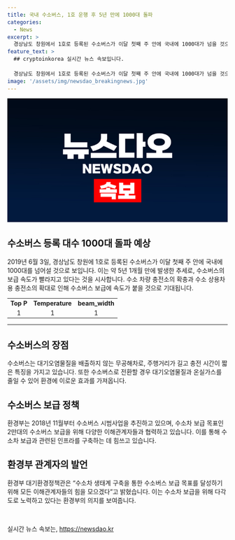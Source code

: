```yaml
---
title: 국내 수소버스, 1호 운행 후 5년 만에 1000대 돌파
categories:
  - News
excerpt: >
  경상남도 창원에서 1호로 등록된 수소버스가 이달 첫째 주 안에 국내에 1000대가 넘을 것으로 예상된다. 올해 7월 1일 기준으로 992대가 등록돼, 1000대가 등록될 것으로 전망되며, 수소충전소가 확충되면서 수소버스 보급 속도가 빨라질 것으로 기대된다. 수소버스는 대기오염물질을 배출하지 않으며, 연간 약 30배의 온실가스와 43배의 미세먼지를 배출하는 내연기관 버스를 대체함으로써 환경 보호에 기여할 전망이다. 지자체와 각종 이해관계자들과의 협력을 통해 수소버스 보급을 위한 다양한 정책간담회를 개최하며, 2030년까지 수소차 30만대 보급 목표를 지속적으로 추진할 계획이다. (150자)
feature_text: >
  ## cryptoinkorea 실시간 뉴스 속보입니다.

  경상남도 창원에서 1호로 등록된 수소버스가 이달 첫째 주 안에 국내에 1000대가 넘을 것으로 예상된다. 올해 7월 1일 기준으로 992대가 등록돼, 1000대가 등록될 것으로 전망되며, 수소충전소가 확충되면서 수소버스 보급 속도가 빨라질 것으로 기대된다. 수소버스는 대기오염물질을 배출하지 않으며, 연간 약 30배의 온실가스와 43배의 미세먼지를 배출하는 내연기관 버스를 대체함으로써 환경 보호에 기여할 전망이다. 지자체와 각종 이해관계자들과의 협력을 통해 수소버스 보급을 위한 다양한 정책간담회를 개최하며, 2030년까지 수소차 30만대 보급 목표를 지속적으로 추진할 계획이다. (150자)
image: '/assets/img/newsdao_breakingnews.jpg'
---
```


<p><img src="/assets/img/newsdao_breakingnews.jpg" alt="cryptoinkorea 속보" /></p>

<h2 data-ke-size="size26">수소버스 등록 대수 1000대 돌파 예상</h2>

<p data-ke-size="size16">2019년 6월 3일, 경상남도 창원에 1호로 등록된 수소버스가 이달 첫째 주 안에 국내에 1000대를 넘어설 것으로 보입니다. 이는 약 5년 1개월 만에 발생한 추세로, 수소버스의 보급 속도가 빨라지고 있다는 것을 시사합니다. 수소 차량 충전소의 확충과 수소 상용차용 충전소의 확대로 인해 수소버스 보급에 속도가 붙을 것으로 기대됩니다.</p>

<table>
  <tr>
    <td style="text-align: center; height: 17px;"><b>Top P</b></td>
    <td style="text-align: center; height: 17px;"><b>Temperature</b></td>
    <td style="text-align: center; height: 17px;"><b>beam_width</b></td>
  </tr>
  <tr>
    <td style="text-align: center; height: 17px;">1</td>
    <td style="text-align: center; height: 17px;">1</td>
    <td style="text-align: center; height: 17px;">1</td>
  </tr>
</table>

<hr>

<h2 data-ke-size="size26">수소버스의 장점</h2>

<p data-ke-size="size16">수소버스는 대기오염물질을 배출하지 않는 무공해차로, 주행거리가 길고 충전 시간이 짧은 특징을 가지고 있습니다. 또한 수소버스로 전환할 경우 대기오염물질과 온실가스를 줄일 수 있어 환경에 이로운 효과를 가져옵니다.</p>

<h2 data-ke-size="size26">수소버스 보급 정책</h2>

<p data-ke-size="size16">환경부는 2018년 11월부터 수소버스 시범사업을 추진하고 있으며, 수소차 보급 목표인 2만대의 수소버스 보급을 위해 다양한 이해관계자들과 협력하고 있습니다. 이를 통해 수소차 보급과 관련된 인프라를 구축하는 데 힘쓰고 있습니다.</p>

<h2 data-ke-size="size26">환경부 관계자의 발언</h2>

<p data-ke-size="size16">환경부 대기환경정책관은 “수소차 생태계 구축을 통한 수소버스 보급 목표를 달성하기 위해 모든 이해관계자들의 힘을 모으겠다”고 밝혔습니다. 이는 수소차 보급을 위해 다각도로 노력하고 있다는 환경부의 의지를 보여줍니다.</p>

<p data-ke-size="size16">&nbsp;</p>
실시간 뉴스 속보는, <a href="https://newsdao.kr" rel="dofollow">https://newsdao.kr</a>


